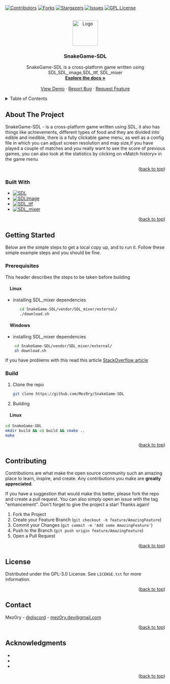 
<!-- PROJECT SHIELDS -->
<!--
*** I'm using markdown "reference style" links for readability.
*** Reference links are enclosed in brackets [ ] instead of parentheses ( ).
*** See the bottom of this document for the declaration of the reference variables
*** for contributors-url, forks-url, etc. This is an optional, concise syntax you may use.
*** https://www.markdownguide.org/basic-syntax/#reference-style-links
-->
[![Contributors][contributors-shield]][contributors-url]
[![Forks][forks-shield]][forks-url]
[![Stargazers][stars-shield]][stars-url]
[![Issues][issues-shield]][issues-url]
[![GPL License][license-shield]][license-url]



<!-- PROJECT LOGO -->
<br />
<div align="center">
  <a href="https://github.com/Mez0ry/SnakeGame-SDL">
    <img src="https://img.freepik.com/free-vector/cute-snake-branch-cartoon-vector-icon-illustration-animal-nature-icon-concept-isolated-premium-vector-flat-cartoon-style_138676-4188.jpg?w=740&t=st=1671781340~exp=1671781940~hmac=ea6c2ed168b9278f71d8b7f14452c742ea77584032a25a956d80886552f96cba" alt="Logo" width="80" height="80">
  </a>

<h3 align="center">SnakeGame-SDL</h3>

  <p align="center">
    SnakeGame-SDL is a cross-platform game written using SDL,SDL_image,SDL_ttf, SDL_mixer
    <br />
    <a href="https://github.com/Mez0ry/SnakeGame-SDL"><strong>Explore the docs »</strong></a>
    <br />
    <br />
    <a href="https://github.com/Mez0ry/SnakeGame-SDL">View Demo</a>
    ·
    <a href="https://github.com/Mez0ry/SnakeGame-SDL/issues">Report Bug</a>
    ·
    <a href="https://github.com/Mez0ry/SnakeGame-SDL/issues">Request Feature</a>
  </p>
</div>



<!-- TABLE OF CONTENTS -->
<details>
  <summary>Table of Contents</summary>
  <ol>
    <li>
      <a href="#about-the-project">About The Project</a>
      <ul>
        <li><a href="#built-with">Built With</a></li>
      </ul>
    </li>
    <li>
      <a href="#getting-started">Getting Started</a>
      <ul>
        <li><a href="#prerequisites">Prerequisites</a></li>
        <li><a href="#installation">Installation</a></li>
      </ul>
    </li>
    <li><a href="#contributing">Contributing</a></li>
    <li><a href="#license">License</a></li>
    <li><a href="#contact">Contact</a></li>
    <li><a href="#acknowledgments">Acknowledgments</a></li>
  </ol>
</details>



<!-- ABOUT THE PROJECT -->
## About The Project

SnakeGame-SDL - is a cross-platform game written using SDL, it also has things like achievements, different types of food and they are divided into edible and inedible, there is a fully clickable game menu, as well as a config file in which you can adjust screen resolution and map size,if you have played a couple of matches and you really want to see the score of previous games, you can also look at the statistics by clicking on «Match history» in the game menu

<p align="right">(<a href="#readme-top">back to top</a>)</p>


### Built With

* [![SDL][SDL]][SDL-url]
* [![SDLImage][SDLImage]][SDL_Image-url]
* [![SDL_ttf][SDL_ttf]][SDL_ttf-url]
* [![SDL_mixer][SDL_mixer]][SDL_mixer-url]

<p align="right">(<a href="#readme-top">back to top</a>)</p>



<!-- GETTING STARTED -->
## Getting Started

Below are the simple steps  to get a local copy up, and to run it.
Follow these simple example steps and you should be fine.

### Prerequisites

This header describes the steps to be taken before building

#### &emsp;Linux

* installing SDL_mixer dependencies
  ```sh
     cd SnakeGame-SDL/vendor/SDL_mixer/external/
     ./download.sh
  ```
#### &emsp;Windows
* installing SDL_mixer dependencies
 ```sh
     cd SnakeGame-SDL/vendor/SDL_mixer/external/
     sh download.sh
  ```
  If you have problems with this read this article [StackOverflow article](https://stackoverflow.com/questions/26522789/how-to-run-sh-on-windows-command-prompt)  
  
### Build
1. Clone the repo
   ```sh
   git clone https://github.com/Mez0ry/SnakeGame-SDL
   ```
2. Building
#### &emsp;Linux
   ```sh
   cd SnakeGame-SDL
   mkdir build && cd build && cmake ..
   make
   ```

<p align="right">(<a href="#readme-top">back to top</a>)</p>


<!-- CONTRIBUTING -->
## Contributing

Contributions are what make the open source community such an amazing place to learn, inspire, and create. Any contributions you make are **greatly appreciated**.

If you have a suggestion that would make this better, please fork the repo and create a pull request. You can also simply open an issue with the tag "enhancement".
Don't forget to give the project a star! Thanks again!

1. Fork the Project
2. Create your Feature Branch (`git checkout -b feature/AmazingFeature`)
3. Commit your Changes (`git commit -m 'Add some AmazingFeature'`)
4. Push to the Branch (`git push origin feature/AmazingFeature`)
5. Open a Pull Request

<p align="right">(<a href="#readme-top">back to top</a>)</p>



<!-- LICENSE -->
## License

Distributed under the GPL-3.0 License. See `LICENSE.txt` for more information.

<p align="right">(<a href="#readme-top">back to top</a>)</p>



<!-- CONTACT -->
## Contact

Mez0ry - [@discord](https://discord.gg/YDm3zR8yWh) - mez0ry.dev@gmail.com

<p align="right">(<a href="#readme-top">back to top</a>)</p>



<!-- ACKNOWLEDGMENTS -->
## Acknowledgments

* []()
* []()
* []()

<p align="right">(<a href="#readme-top">back to top</a>)</p>



<!-- MARKDOWN LINKS & IMAGES -->
<!-- https://www.markdownguide.org/basic-syntax/#reference-style-links -->
[contributors-shield]: https://img.shields.io/github/contributors/Mez0ry/SnakeGame-SDL.svg?style=for-the-badge
[contributors-url]: https://github.com/Mez0ry/SnakeGame-SDL/graphs/contributors
[forks-shield]: https://img.shields.io/github/forks/Mez0ry/SnakeGame-SDL.svg?style=for-the-badge
[forks-url]: https://github.com/Mez0ry/SnakeGame-SDL/network/members
[stars-shield]: https://img.shields.io/github/stars/Mez0ry/SnakeGame-SDL.svg?style=for-the-badge
[stars-url]: https://github.com/Mez0ry/SnakeGame-SDL/stargazers
[issues-shield]: https://img.shields.io/github/issues/Mez0ry/SnakeGame-SDL.svg?style=for-the-badge
[issues-url]: https://github.com/Mez0ry/SnakeGame-SDL/issues
[license-shield]: https://img.shields.io/github/license/Mez0ry/SnakeGame-SDL.svg?style=for-the-badge
[license-url]: https://github.com/Mez0ry/SnakeGame-SDL/blob/master/LICENSE.txt
[product-screenshot]: images/screenshot.png
[SDL]: https://img.shields.io/badge/SDL-a9f743?style=for-the-badge&logo=data%3Aimage%2Fjpeg%3Bbase64%2C%2F9j%2F4AAQSkZJRgABAQAAAQABAAD%2F2wBDAAwICAgJCAwJCQwRCwoLERUPDAwPFRgTExUTExgRDAwMDAwMEQwMDAwMDAwMDAwMDAwMDAwMDAwMDAwMDAwMDAz%2F2wBDAQ0LCw0ODRAODhAUDg4OFBQODg4OFBEMDAwMDBERDAwMDAwMEQwMDAwMDAwMDAwMDAwMDAwMDAwMDAwMDAwMDAz%2FwAARCABQAFADASIAAhEBAxEB%2F8QAHAAAAgIDAQEAAAAAAAAAAAAABQYDBwACBAEI%2F8QAMhAAAQMDBAECAwcEAwAAAAAAAQIDBAAFEQYSITEHE0EiI1EVMjZCYXHwJTM1UnKR4f%2FEABgBAAMBAQAAAAAAAAAAAAAAAAABAgME%2F8QAIxEAAgIBAwQDAQAAAAAAAAAAAAECEQMhMUESEyJRMlJhcf%2FaAAwDAQACEQMRAD8Ad9T6tt%2BnmAqQrc4ofC2O6VIvl%2BEXsPtEIJ7pMv0qVqzUaUM5PAbH0HNFrl4nuMW3mS06HHEJ3FH1rrjixRSU35Mm3wWDddcWy3W1m4HLjbwBSE890EHmCykj5S6VLw05H0lHZfQUOtpwpKqF2TQtxvNvVOjqASn8p7NEcOLpbl7qwtl02HUluvjHqxFgnsozyK4tT60g6dWhElJUV9YqotLXGZpvUSEu5RlXpOJJOO6afLakPNRJCOlpGansJZEt4yHehY1ivLF6gImxwQ2voGiNK3jcY0yx%2FPammsJpKTS4YzRS9pGeq2BzzWrqN6CmoIcgOgoxhSODUgfP1mui7FexJWjISv4gfpmrusmrrLekJQy8kvKHxNH9qrbyRo6TDmfaENsqilHx4ySCKSYU2Vb5KZEdRbdR713SxxzRUk6ZN0Wl5dbbagNemkJ3EZx70S8UEmwqB63Us6vvIvekYbyv76EgufvTL4n%2FAMEr%2FlWck1gp7qQciz5ZgNRbtFmMpCdx%2BZj65rj1hLMrT0NZOSMCjXmEjayPfIpWvgWNNxd3%2BwrTFrHG%2FTB8lo%2BOPwyx%2FPammlbxx%2BGWP57U01yZfnL%2BlLYyhj0xiNcAx0txO6idC7yIzYS8vAczgKPdShPYmiTbbeYpW0UvsklJB56qu%2FJ2k7dGhi4RUpaczykcA0l2HV14068pMdR2FWVNrqfUWs7tqQoirHwZ%2BFCeya64YJwnafiK7RGFOHThznGKsrxRhNgUonA3Up6itCbPo%2BH6o2uvpAUDwcml2060vdohKhQ3AllffHNVKLywaj9g2YzeVLkxPvMSHHWFhs4Xt55JqHW0Mw7BDbUME4OKF6Ls0rUOoEvP7loQfVWs8gnPVMvl7Y2mKwjgISBihVGePGuNw9sbfHGBpljn%2BYpoBB6r57tmuL9a4oixXglpPQxVi%2BMtT3W9uSUT3AsNjKaxzYJLqnaqxplgUq60trspLTrbpTsUPhBppPAzSVcL4LjqT7IaSoemncrP6VlC7tcIU%2Fiye9%2BOLPcnPVbSGnMYJFRWPxpa7ZKTJc%2BatByjPtTpWUd2dV1OiqAGqbTZ7iw2zciEtp%2B6TwBS6jQuidycPoUe9uRzTheLMxdWg2990UHjaEgsPBzeVY4AyeKIzklSk0B0Wd7S9raLMJTbW3hQ4zxXLfrfpa%2FpDkyQgFHRyKlVoa3FZWMhROc5rRzQlvWnbuP%2FAHR1a3bv2ALR4%2B0cpkOhxOw%2FmyKOaWsFjtPqqtTiXCvhZSc1qdHsCMmOhwhCfbNd9msce0IWGj9%2Fkk0OcmqcmwO%2BRJZjtlbywhIHZpbs8SNPvTl3bTgBJbCvrz3Uesf6oyi3w3PmKUN23%2Fyj9ngIt8BmOntKRuP60to76sh%2BUq4jud1eV7WVJZ4FA9V7Ua28g7eCajW682BxmgDorK5HLg22sJIPNQOXVQk%2BkhGU4zk%2FWnTFaCJUACScAUAuF8bmokW%2BAo%2BsUlG8exNbpYu0qStTqwI6hgJFd0CzQ4WVNoG9XJV75p6L9Ym29Fp%2Bg%2FTen%2Fs9gLkrLr57Uruj9ZWUm23bGkktD%2F%2FZ&logoColor=df0
[SDL-url]: https://www.libsdl.org/

[SDLImage]: https://img.shields.io/badge/SDL_Image-ffd500?style=for-the-badge&logo=&logoColor=ffd500
[SDL_Image-url]: https://github.com/libsdl-org/SDL_image
[SDL_ttf]: https://img.shields.io/badge/SDL_ttf-f80?style=for-the-badge&logo=&logoColor=f80
[SDL_ttf-url]: https://github.com/libsdl-org/SDL_ttf
[SDL_mixer]: https://img.shields.io/badge/SDL_mixer-FF3E00?style=for-the-badge&logo=&logoColor=FF3E00
[SDL_mixer-url]: https://github.com/libsdl-org/SDL_mixer
